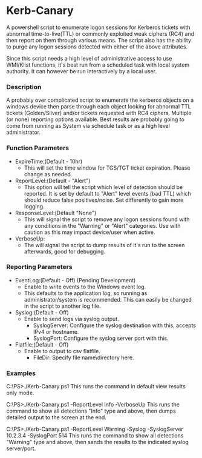 # Kerb-Canary
A powershell script to enumerate logon sessions for Kerberos tickets with abnormal time-to-live(TTL) or commonly exploited weak ciphers (RC4) and then report on them through various means. The script also has the ability to purge any logon sessions detected with either of the above attributes.

Since this script needs a high level of administrative access to use WMI/Klist functions, it's best run from a scheduled task with local system authority. It can however be run interactively by a local user.

### Description
A probably over complicated script to enumerate the kerberos objects on a windows device then parse through each object looking for abnormal TTL tickets (Golden/Silver) and/or tickets requested with RC4 ciphers. Multiple (or none) reporting options available. Best results are probably going to come from running as System via schedule task or as a high level administrator.

### Function Parameters

- ExpireTime:(Default - 10hr) 
  - This will set the time window for TGS/TGT ticket expiration. Please change as needed.
- ReportLevel:(Default - "Alert") 
  - This option will tell the script which level of detection should be reported. It is set by default to "Alert" level events (bad TTL) which should reduce false positives/noise. Set differently to gain more logging.
- ResponseLevel:(Default "None")
  - This will signal the script to remove any logon sessions found with any conditions in the "Warning" or "Alert" categories. Use with caution as this may impact device/user when active.
- VerboseUp:
  - The will signal the script to dump results of it's run to the screen afterwards, good for debugging.


### Reporting Parameters 
- EventLog:(Default - Off) (Pending Development)
  - Enable to write events to the Windows event log. 
  - This defaults to the application log, so running as administrator/system is recommended. This can easily be changed in the script to another log file.
- Syslog:(Default - Off) 
  - Enable to send logs via syslog output.
    - SyslogServer: Configure the syslog destination with this, accepts IPv4 or hostname.
    - SyslogPort: Configure the syslog server port with this.        
- Flatfile:(Default - Off) 
  - Enable to output to csv flatfile.
    - FileDir: Specify file name\directory here.

### Examples
C:\PS>./Kerb-Canary.ps1 
This runs the command in default view results only mode. 

C:\PS>./Kerb-Canary.ps1 -ReportLevel Info -VerboseUp
This runs the command to show all detections "Info" type and above, then dumps detailed output to the screen at the end.

C:\PS>./Kerb-Canary.ps1 -ReportLevel Warning -Syslog -SyslogServer 10.2.3.4 -SyslogPort 514
This runs the command to show all detections "Warning" type and above, then sends the results to the indicated syslog server/port.

